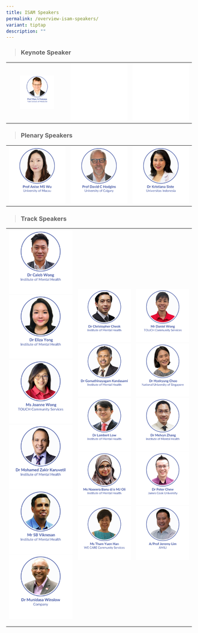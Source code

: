 ```yaml
---
title: ISAM Speakers
permalink: /overview-isam-speakers/
variant: tiptap
description: ""
---
```

<blockquote>
<h3>Keynote Speaker</h3>
</blockquote>
<table style="minWidth: 75px">
<colgroup>
<col>
<col>
<col>
</colgroup>
<tbody>
<tr>
<th rowspan="1" colspan="1"><a class="isomer-image-wrapper" href="/marc-potenza/"><img style="width: 60%;" height="auto" width="100%" alt="" src="/images/ISAM Speakers/Keynote_MarcNPotenza_v5.png"></a>
</th>
<th rowspan="1" colspan="1">
<div class="isomer-image-wrapper">
<img style="width: 100%" height="auto" width="100%" alt="" src="/images/emptyblock1.png">
</div>
</th>
<th rowspan="1" colspan="1">
<div class="isomer-image-wrapper">
<img style="width: 100%" height="auto" width="100%" alt="" src="/images/emptyblock1.png">
</div>
</th>
</tr>
</tbody>
</table>
<blockquote>
<h3>Plenary Speakers</h3>
</blockquote>
<table style="minWidth: 75px">
<colgroup>
<col>
<col>
<col>
</colgroup>
<tbody>
<tr>
<th rowspan="1" colspan="1"><a class="isomer-image-wrapper" href="/anise-wu/"><img style="width: 100%" height="auto" width="100%" alt="" src="/images/ISAM Speakers/Plenary_Anise_Wu_v000.png"></a>
</th>
<th rowspan="1" colspan="1"><a class="isomer-image-wrapper" href="/david-hodgins/"><img style="width: 100%" height="auto" width="100%" alt="" src="/images/ISAM Speakers/David_Hodgins_V001.png"></a>
</th>
<th rowspan="1" colspan="1"><a class="isomer-image-wrapper" href="/kristiana-siste/"><img style="width: 100%" height="auto" width="100%" alt="" src="/images/ISAM Speakers/Kristiana_Siste_v7oct.png"></a>
</th>
</tr>
</tbody>
</table>
<blockquote>
<h3>Track Speakers</h3>
</blockquote>
<table style="minWidth: 75px">
<colgroup>
<col>
<col>
<col>
</colgroup>
<tbody>
<tr>
<th rowspan="1" colspan="1"><a class="isomer-image-wrapper" href="/caleb-wong/"><img style="width: 100%" height="auto" width="100%" alt="" src="/images/ISAM Speakers/Dr_Caleb_Wong.png"></a>
<a class="isomer-image-wrapper" href="/eliza-yong/">
<img style="width: 100%" height="auto" width="100%" alt="" src="/images/ISAM Speakers/Dr_Eliza_Yong.png">
</a><a class="isomer-image-wrapper" href="/joanne-wong/"><img style="width: 100%" height="auto" width="100%" alt="" src="/images/ISAM Speakers/Ms_Joanne_Wong.png"></a>
<a class="isomer-image-wrapper" href="/mohamed-zakir-karuvetil/">
<img style="width: 100%" height="auto" width="100%" alt="" src="/images/ISAM Speakers/Dr_Mohamed_Zakir_Karuvetil.png">
</a><a class="isomer-image-wrapper" href="/sb-viknesan/"><img style="width: 100%" height="auto" width="100%" alt="" src="/images/ISAM Speakers/Mr_SB_Viknesan.png"></a>
<a class="isomer-image-wrapper" href="/jeremy-lim/">
<img style="width: 100%" height="auto" width="100%" alt="" src="/images/ISAM Speakers/Dr_Munidasa_Winslow.png">
</a>
<p></p>
<p></p>
</th>
<th rowspan="1" colspan="1"><a class="isomer-image-wrapper" href="/christopher-cheok/"><img style="width: 100%" height="auto" width="100%" alt="" src="/images/ISAM Speakers/Dr_Christopher_Cheok.png"></a>
<a class="isomer-image-wrapper" href="/gomathinayagam-kandasami/">
<img style="width: 100%" height="auto" width="100%" alt="" src="/images/ISAM Speakers/Dr_Gomathinayagam_Kandasami.png">
</a><a class="isomer-image-wrapper" href="/lambert-low/"><img style="width: 100%" height="auto" width="100%" alt="" src="/images/ISAM Speakers/Dr_Lambert_Low.png"></a>
<a class="isomer-image-wrapper" href="/naseera-banu-do-mj-oli/">
<img style="width: 100%" height="auto" width="100%" alt="" src="/images/ISAM Speakers/Ms_Naseera_Banu_d_o_MJ_Oli.png">
</a><a class="isomer-image-wrapper" href="/tham-yuen-han/"><img style="width: 100%" height="auto" width="100%" alt="" src="/images/ISAM Speakers/Ms_Tham_Yuen_Han.png"></a>
<p></p>
</th>
<th rowspan="1" colspan="1"><a class="isomer-image-wrapper" href="/daniel-wong/"><img style="width: 100%" height="auto" width="100%" alt="" src="/images/ISAM Speakers/Mr_Daniel_Wong.png"></a>
<a class="isomer-image-wrapper" href="/hyekyung-choo/">
<img style="width: 100%" height="auto" width="100%" alt="" src="/images/ISAM Speakers/Dr_Hyekyung_Choo.png">
</a><a class="isomer-image-wrapper" href="/melvyn-zhang/"><img style="width: 100%" height="auto" width="100%" alt="" src="/images/ISAM Speakers/Dr_Melvyn_Zhang.png"></a>
<a class="isomer-image-wrapper" href="/peter-chew/">
<img style="width: 100%" height="auto" width="100%" alt="" src="/images/ISAM Speakers/Dr_Peter_Chew.png">
</a><a class="isomer-image-wrapper" href="/munidasa-winslow/"><img style="width: 100%" height="auto" width="100%" alt="" src="/images/ISAM Speakers/Prof_Jeremy_Lim.png"></a>
<p></p>
</th>
</tr>
</tbody>
</table>
<p></p>